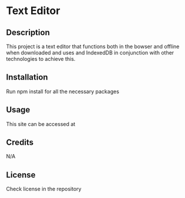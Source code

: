 # Text Editor

## Description

This project is a text editor that functions both in the bowser and offline when downloaded and uses and IndexedDB in conjunction with other technologies to achieve this.

## Installation

Run npm install for all the necessary packages

## Usage

This site can be accessed at 

## Credits

N/A

## License

Check license in the repository